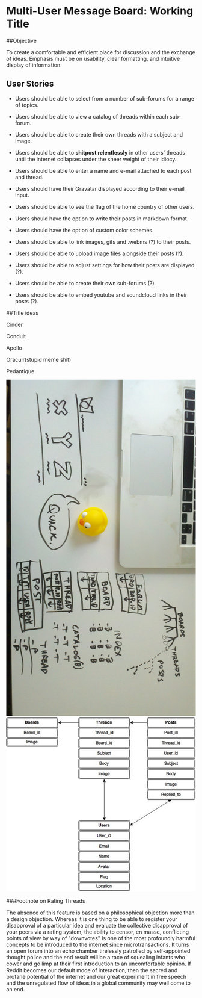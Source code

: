 # Multi-User Message Board: Working Title

##Objective

To create a comfortable and efficient place for discussion and the exchange of ideas. Emphasis must be on usability, clear formatting, and intuitive display of information.

## User Stories

- Users should be able to select from a number of sub-forums for a range of topics.
- Users should be able to view a catalog of threads within each sub-forum.
- Users should be able to create their own threads with a subject and image.
- Users should be able to **shitpost relentlessly** in other users' threads until the internet collapses under the sheer weight of their idiocy.
- Users should be able to enter a name and e-mail attached to each post and thread.
- Users should have their Gravatar displayed according to their e-mail input.
- Users should be able to see the flag of the home country of other users.
- Users should have the option to write their posts in markdown format.
- Users should have the option of custom color schemes.
- Users should be able to link images, gifs and .webms (?) to their posts.

- Users should be able to upload image files alongside their posts (?).
- Users should be able to adjust settings for how their posts are displayed (?).
- Users should be able to create their own sub-forums (?).
- Users should be able to embed youtube and soundcloud links in their posts (?).

##Title ideas

Cinder

Conduit

Apollo

Oraculr(stupid meme shit)

Pedantique

<img src="./forumwire.jpg">
<img src="./forums.jpg">

###Footnote on Rating Threads

The absence of this feature is based on a philosophical objection more than a design objection. Whereas it is one thing to be able to register your disapproval of a particular idea and evaluate the collective disapproval of your peers via a rating system, the ability to censor, en masse, conflicting points of view by way of "downvotes" is one of the most profoundly harmful concepts to be introduced to the internet since microtransactions. It turns an open forum into an echo chamber tirelessly patrolled by self-appointed thought police and the end result will be a race of squealing infants who cower and go limp at their first introduction to an uncomfortable opinion. If Reddit becomes our default mode of interaction, then the sacred and profane potential of the internet and our great experiment in free speech and the unregulated flow of ideas in a global community may well come to an end.
